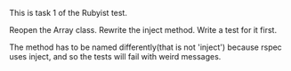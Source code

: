 This is task 1 of the Rubyist test.

Reopen the Array class.
Rewrite the inject method. Write a test for it first.

The method has to be named differently(that is not 'inject') because rspec uses inject, and so the tests will fail with weird messages.